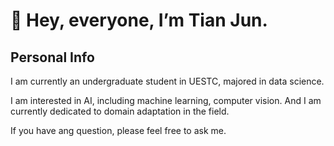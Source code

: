 # 👋 Hey, everyone, I’m Tian Jun.

## Personal Info
I am currently an undergraduate student in UESTC, majored in data science.

I am interested in AI, including machine learning, computer vision. 
And I am currently dedicated to domain adaptation in the field.

If you have ang question, please feel free to ask me.
